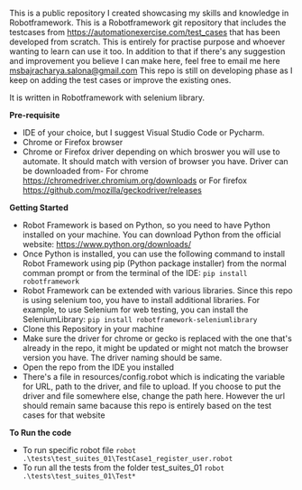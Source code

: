 This is a public repository I created showcasing my skills and knowledge in Robotframework. This is a Robotframework git repository that includes the testcases from https://automationexercise.com/test_cases that has been developed from scratch. This is entirely for practise purpose and whoever wanting to learn can use it too. In addition to that if there's any suggestion and improvement you believe I can make here, feel free to email me here msbajracharya.salona@gmail.com
This repo is still on developing phase as I keep on adding the test cases or improve the existing ones. 

It is written in Robotframework with selenium library.

**Pre-requisite**
-  IDE of your choice, but I suggest Visual Studio Code or Pycharm.
-  Chrome or Firefox browser
-  Chrome or Firefox driver depending on which broswer you will use to automate. It should match with version of browser you have. Driver can be downloaded from- For chrome https://chromedriver.chromium.org/downloads or For firefox https://github.com/mozilla/geckodriver/releases
    

**Getting Started**
-  Robot Framework is based on Python, so you need to have Python installed on your machine. You can download Python from the official website: https://www.python.org/downloads/
-  Once Python is installed, you can use the following command to install Robot Framework using pip (Python package installer) from the normal comman prompt or from the terminal of the IDE: ```pip install robotframework```
-  Robot Framework can be extended with various libraries. Since this repo is using selenium too, you have to install additional libraries. For example, to use Selenium for web testing, you can install the SeleniumLibrary: ```pip install robotframework-seleniumlibrary```
-  Clone this Repository in your machine
-  Make sure the driver for chrome or gecko is replaced with the one that's already in the repo, it might be updated or might not match the browser version you have. The driver naming should be same.
-  Open the repo from the IDE you installed
-  There's a file in resources/config.robot which is indicating the variable for URL, path to the driver, and file to upload. If you choose to put the driver and file somewhere else, change the path here. However the url should remain same bacause this repo is entirely based on the test cases for that website


**To Run the code**
- To run specific robot file ```robot .\tests\test_suites_01\TestCase1_register_user.robot ```
- To run all the tests from the folder test_suites_01 ```robot .\tests\test_suites_01\Test* ```
